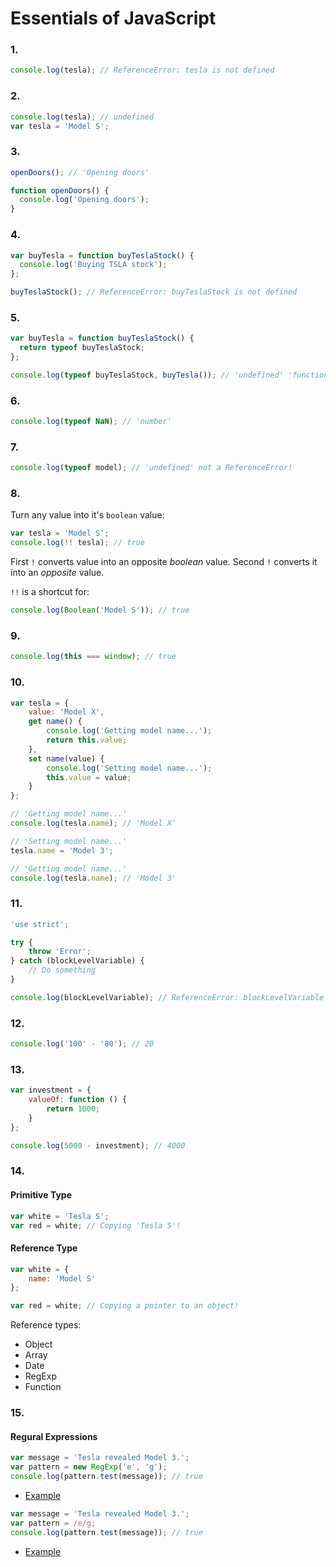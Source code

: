 # Essentials of JavaScript

### 1.
```js
console.log(tesla); // ReferenceError: tesla is not defined
```

### 2.
```js
console.log(tesla); // undefined
var tesla = 'Model S';
```

### 3.
```js
openDoors(); // 'Opening doors'

function openDoors() {
  console.log('Opening doors');
}
```

### 4.
```js
var buyTesla = function buyTeslaStock() {
  console.log('Buying TSLA stock');
};

buyTeslaStock(); // ReferenceError: buyTeslaStock is not defined
```

### 5.
```js
var buyTesla = function buyTeslaStock() {
  return typeof buyTeslaStock;
};

console.log(typeof buyTeslaStock, buyTesla()); // 'undefined' 'function'
```

### 6.
```js
console.log(typeof NaN); // 'number'
```

### 7.
```js
console.log(typeof model); // 'undefined' not a ReferenceError!
```

### 8.
Turn any value into it's `boolean` value:
```js
var tesla = 'Model S';
console.log(!! tesla); // true
```
First `!` converts value into an opposite _boolean_ value. Second `!` converts it into an _opposite_ value.

`!!` is a shortcut for:
```js
console.log(Boolean('Model S')); // true
```

### 9.
```js
console.log(this === window); // true
```

### 10.

```js
var tesla = {
    value: 'Model X',
    get name() {
    	console.log('Getting model name...');
        return this.value;
    },
    set name(value) {
    	console.log('Setting model name...');
        this.value = value;
    }
};

// 'Getting model name...'
console.log(tesla.name); // 'Model X'

// 'Setting model name...'
tesla.name = 'Model 3';

// 'Getting model name...'
console.log(tesla.name); // 'Model 3'
```

### 11.

```js
'use strict';

try {
	throw 'Error';
} catch (blockLevelVariable) {
	// Do something
}

console.log(blockLevelVariable); // ReferenceError: blockLevelVariable is not defined
```
### 12.

```js
console.log('100' - '80'); // 20
```

### 13.

```js
var investment = {
	valueOf: function () {
		return 1000;
	}
};

console.log(5000 - investment); // 4000
```

### 14.

#### Primitive Type

```js
var white = 'Tesla S';
var red = white; // Copying 'Tesla S'!
```

#### Reference Type

```js
var white = {
	name: 'Model S'
};

var red = white; // Copying a pointer to an object!
```

Reference types:
+ Object
+ Array
+ Date
+ RegExp
+ Function

### 15.

#### Regural Expressions

```js
var message = 'Tesla revealed Model 3.';
var pattern = new RegExp('e', 'g');
console.log(pattern.test(message)); // true
```

+ [Example](https://repl.it/CEXA)

```js
var message = 'Tesla revealed Model 3.';
var pattern = /e/g;
console.log(pattern.test(message)); // true
```

+ [Example](https://repl.it/CEXH)
